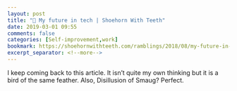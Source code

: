```yaml
---
layout: post
title: "🔖 My future in tech | Shoehorn With Teeth"
date: 2019-03-01 09:55
comments: false
categories: [Self-improvement,work]
bookmark: https://shoehornwithteeth.com/ramblings/2018/08/my-future-in-tech/
excerpt_separator: <!--more-->
---
```

I keep coming back to this article. It isn’t quite my own thinking but it is a bird of the same feather.
Also, Disillusion of Smaug? Perfect.<!--more-->
